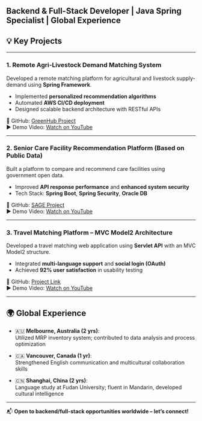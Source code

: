 ## Backend & Full-Stack Developer | Java Spring Specialist | Global Experience

## 💡 Key Projects

---

### 1. Remote Agri-Livestock Demand Matching System  
Developed a remote matching platform for agricultural and livestock supply-demand using **Spring Framework**.

- Implemented **personalized recommendation algorithms**  
- Automated **AWS CI/CD deployment**  
- Designed scalable backend architecture with RESTful APIs  

🔗 GitHub: [GreenHub Project](https://github.com/GreenHubPj/APIROUND.git)  
▶️ Demo Video: [Watch on YouTube](https://youtu.be/4WiTL4V2FCw)

---

### 2. Senior Care Facility Recommendation Platform (Based on Public Data)  
Built a platform to compare and recommend care facilities using government open data.

- Improved **API response performance** and **enhanced system security**  
- Tech Stack: **Spring Boot**, **Spring Security**, **Oracle DB**

🔗 GitHub: [SAGE Project](https://github.com/Teamzz-SAGE/SAGE.git)  
▶️ Demo Video: [Watch on YouTube](https://youtu.be/BcjNaAuBFFU)

---

### 3. Travel Matching Platform – MVC Model2 Architecture  
Developed a travel matching web application using **Servlet API** with an MVC Model2 structure.

- Integrated **multi-language support** and **social login (OAuth)**  
- Achieved **92% user satisfaction** in usability testing

🔗 GitHub: [Project Link](https://github.com/APIROUND/project.git)  
▶️ Demo Video: [Watch on YouTube](https://youtu.be/SoYL1w-uDqk)



---
## 🌍 Global Experience

- 🇦🇺 **Melbourne, Australia (2 yrs)**:  
  Utilized MRP inventory system; contributed to data analysis and process optimization

- 🇨🇦 **Vancouver, Canada (1 yr)**:  
  Strengthened English communication and multicultural collaboration skills

- 🇨🇳 **Shanghai, China (2 yrs)**:  
  Language study at Fudan University; fluent in Mandarin, developed cultural intelligence

---

📬 **Open to backend/full-stack opportunities worldwide – let’s connect!**
